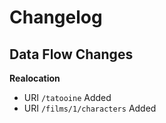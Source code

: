 # Changelog

## Data Flow Changes

**Realocation**

- URI ```/tatooine``` Added
- URI ```/films/1/characters``` Added
